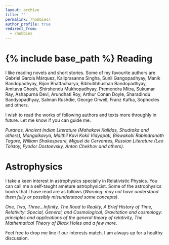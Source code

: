 ```yaml
---
layout: archive
title: ""
permalink: /hobbies/
author_profile: true
redirect_from:
  - /hobbies
---
```


{% include base_path %}
Reading
======
I like reading novels and short stories. Some of my favourite authors are Gabriel García Márquez, Kaliprasanna Singha, Sunil Gangopadhyay, Manik Bandopadhyay, Bijon Bhattacharya, Bibhutibhushan Bandopadhyay, Amitava Ghosh, Shirshendu Mukhopadhyay, Premendra Mitra, Sukumar Ray, Ashapurna Devi, Arundhati Roy, Arthur Conan Doyle, Sharadindu Bandyopadhyay, Salman Rushdie, George Orwell, Franz Kafka, Sophocles and others.

I wish to read the works of following authors and texts more throughly in future. Let me know if you can guide me.

*Puranas, Ancient Indian Literature (Mahakavi Kalidas, Shudraka and others), Mangalkavya, Maithil Kavi Kokil Vidyapati, Biswakobi Rabindranath Tagore, William Shakespeare, Miguel de Cervantes, Russian Literature (Leo Tolstoy, Fyodor Dostoevsky, Anton Chekhov and others).*

Astrophysics
======
I take a keen interest in astrophysics specially in Relativistic Physics. You can call me a self-taught ameture astrophysicist. Some of the astrophysics books that I have read are as follows (*Warning: may not have understood them fully or possibly misunderstood some concepts*).

*One, Two, Three...Infinity, The Road to Reality, A Brief History of Time, Relativity: Special, General, and Cosmological, Gravitation and cosmology: principles and applications of the general theory of relativity, The Mathematical Theory of Black Holes and a few more.* 


Feel free to drop me line if our interests match. I am always up for a healthy discussion. 